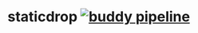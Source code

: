 # staticdrop [![buddy pipeline](https://app.buddy.works/dabio/staticdrop/pipelines/pipeline/124253/badge.svg?token=3c7f71eba8fb7030dfe11d2b0284ee4782104d4bb145a5ae0d2000ccad90b0e1 "buddy pipeline")](https://app.buddy.works/dabio/staticdrop/pipelines/pipeline/124253)
